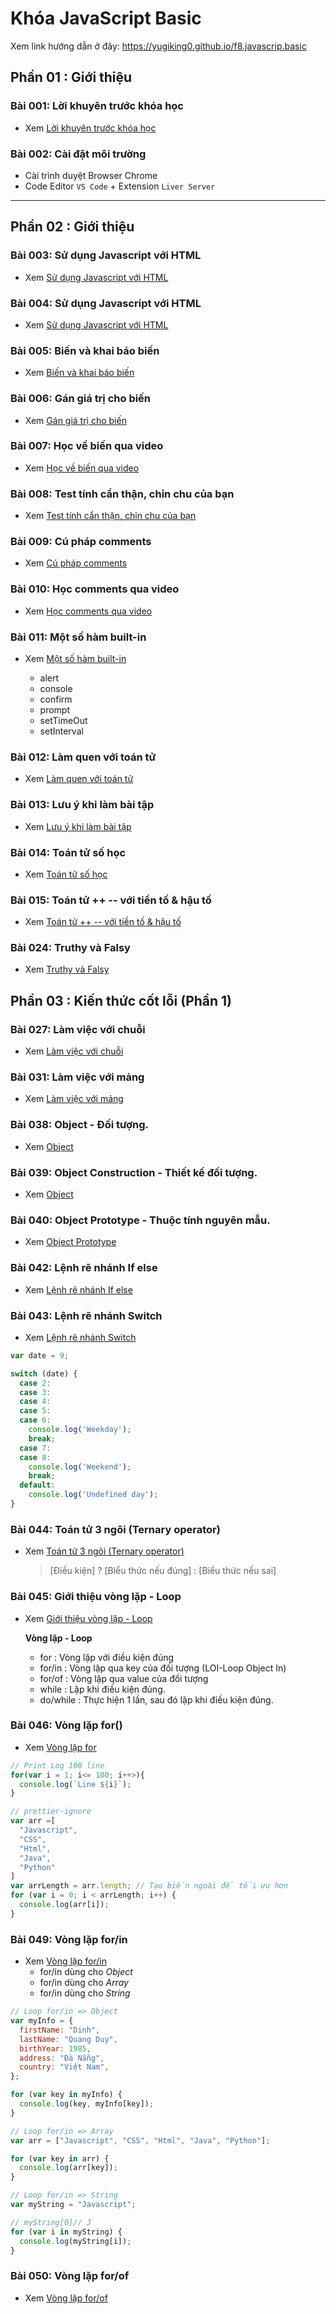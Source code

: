 # Khóa JavaScript Basic

Xem link hướng dẫn ở đây:
https://yugiking0.github.io/f8.javascrip.basic

## Phần 01 : Giới thiệu

### Bài 001: Lời khuyên trước khóa học

- Xem [Lời khuyên trước khóa học](./detail/phan01-001/index.md)

### Bài 002: Cài đặt môi trường

- Cài trình duyệt Browser Chrome
- Code Editor `VS Code` + Extension `Liver Server`

---

## Phần 02 : Giới thiệu

### Bài 003: Sử dụng Javascript với HTML

- Xem [Sử dụng Javascript với HTML](./detail/phan02-003/index.md)

### Bài 004: Sử dụng Javascript với HTML

- Xem [Sử dụng Javascript với HTML](./detail/phan02-004/index.md)

### Bài 005: Biến và khai báo biến

- Xem [Biến và khai báo biến](./detail/phan02-005/index.md)

### Bài 006: Gán giá trị cho biến

- Xem [Gán giá trị cho biến](./detail/phan02-006/index.md)

### Bài 007: Học về biến qua video

- Xem [Học về biến qua video](./detail/phan02-007/index.md)

### Bài 008: Test tính cẩn thận, chỉn chu của bạn

- Xem [Test tính cẩn thận, chỉn chu của bạn](./detail/phan02-008/index.md)

### Bài 009: Cú pháp comments

- Xem [Cú pháp comments](./detail/phan02-009/index.md)

### Bài 010: Học comments qua video

- Xem [Học comments qua video](./detail/phan02-010/index.md)

### Bài 011: Một số hàm built-in

- Xem [Một số hàm built-in](./detail/phan02-011/index.md)

  - alert
  - console
  - confirm
  - prompt
  - setTimeOut
  - setInterval

<!-- prettier-ignore -->
### Bài 012: Làm quen với toán tử

- Xem [Làm quen với toán tử](./detail/phan02-012/index.md)

### Bài 013: Lưu ý khi làm bài tập

- Xem [Lưu ý khi làm bài tập](./detail/phan02-013/index.md)

### Bài 014: Toán tử số học

- Xem [Toán tử số học](./detail/phan02-014/index.md)

### Bài 015: Toán tử ++ -- với tiền tố & hậu tố

- Xem [Toán tử ++ -- với tiền tố & hậu tố](./detail/phan02-015/index.md)

### Bài 024: Truthy và Falsy

- Xem [Truthy và Falsy](./detail/phan02-024/index.md)

<!-- ![Console](./images/001.png "Console") -->
<!-- <img src="./images/001.png" alt="JAVASCRIPT VỚI HTML" width="400px"/> -->

## Phần 03 : Kiến thức cốt lỗi (Phần 1)

### Bài 027: Làm việc với chuỗi

- Xem [Làm việc với chuỗi](./detail/phan03-027/index.md)

### Bài 031: Làm việc với mảng

- Xem [Làm việc với mảng](./detail/phan03-031/index.md)

### Bài 038: Object - Đối tượng.

- Xem [Object](./detail/phan03-038/index.md)

### Bài 039: Object Construction - Thiết kế đối tượng.

- Xem [Object](./detail/phan03-039/index.md)

### Bài 040: Object Prototype - Thuộc tính nguyên mẫu.

- Xem [Object Prototype](./detail/phan03-040/index.md)

### Bài 042: Lệnh rẽ nhánh If else

- Xem [Lệnh rẽ nhánh If else](./detail/phan03-042/index.md)

### Bài 043: Lệnh rẽ nhánh Switch

- Xem [Lệnh rẽ nhánh Switch](./detail/phan03-043/index.md)

<!-- prettier-ignore -->
```js
var date = 9;

switch (date) {
  case 2:
  case 3:
  case 4:
  case 5:
  case 6:
    console.log('Weekday');
    break;
  case 7:
  case 8:
    console.log('Weekend');
    break;
  default:
    console.log('Undefined day');
}
```

### Bài 044: Toán tử 3 ngôi (Ternary operator)

- Xem [Toán tử 3 ngôi (Ternary operator)](./detail/phan03-044/index.md)
  > [Điều kiện] ? [Biểu thức nếu đúng] : [Biểu thức nếu sai]

### Bài 045: Giới thiệu vòng lặp - Loop

- Xem [Giới thiệu vòng lặp - Loop](./detail/phan03-045/index.md)

  **Vòng lặp - Loop**

  - for : Vòng lặp với điều kiện đúng
  - for/in : Vòng lặp qua key của đối tượng (LOI-Loop Object In)
  - for/of : Vòng lặp qua value của đối tượng
  - while : Lặp khi điều kiện đúng.
  - do/while : Thực hiện 1 lần, sau đó lặp khi điều kiện đúng.

### Bài 046: Vòng lặp for()

- Xem [Vòng lặp for](./detail/phan03-046/index.md)

```js
// Print Log 100 line
for(var i = 1; i<= 100; i++>){
  console.log(`Line ${i}`);
}
```

```js
// prettier-ignore
var arr =[
  "Javascript",
  "CSS",
  "Html",
  "Java",
  "Python"
]
var arrLength = arr.length; // Tạo biến ngoài để tối ưu hơn
for (var i = 0; i < arrLength; i++) {
  console.log(arr[i]);
}
```

### Bài 049: Vòng lặp for/in

- Xem [Vòng lặp for/in](./detail/phan03-049/index.md)
  - for/in dùng cho _Object_
  - for/in dùng cho _Array_
  - for/in dùng cho _String_

```js
// Loop for/in => Object
var myInfo = {
  firstName: "Dinh",
  lastName: "Quang Duy",
  birthYear: 1985,
  address: "Đà Nẵng",
  country: "Việt Nam",
};

for (var key in myInfo) {
  console.log(key, myInfo[key]);
}
```

```js
// Loop for/in => Array
var arr = ["Javascript", "CSS", "Html", "Java", "Python"];

for (var key in arr) {
  console.log(arr[key]);
}
```

```js
// Loop for/in => String
var myString = "Javascript";

// myString[0]// J
for (var i in myString) {
  console.log(myString[i]);
}
```

<!-- ![Console](./images/001.png "Console") -->
<!-- <img src="./images/001.png" alt="JAVASCRIPT VỚI HTML" width="400px"/> -->

### Bài 050: Vòng lặp for/of

- Xem [Vòng lặp for/of](./detail/phan03-050/index.md)
